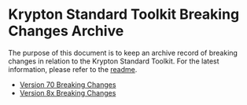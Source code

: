 # Krypton Standard Toolkit Breaking Changes Archive

The purpose of this document is to keep an archive record of breaking changes in relation to the Krypton Standard Toolkit. For the latest information, please refer to the [readme](https://github.com/Krypton-Suite/Standard-Toolkit?tab=readme-ov-file#breaking-changes).

* [Version 70 Breaking Changes](Breaking%20Changes%20Archive/Version%2070%20Breaking%20Changes.md)
* [Version 8x Breaking Changes](Breaking%20Changes%20Archive/Version%208x%20Breaking%20Changes.md)